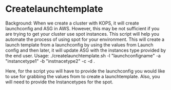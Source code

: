 # Createlaunchtemplate
Background: When we create a cluster with KOPS, it will create launchconfig and ASG in AWS. However, this may be not sufficient if you are trying to get your cluster use spot instances. This script will help you automate the process of using spot for your environment. 
This will create a launch template from a launchconfig by using the values from Launch config and then later, it will update ASG with the instances type provided by the end user.
Usage: ./createlaunchtemplate.sh -l "launchconfigname" -a "instancetype1" -b "instnacetype2" -c <instancetype3> -d <instancetype4>. 
  
  Here, for the script you will have to provide the launchconfig you would like to use for grabbing the values from to create a launchtemplate. Also, you will need to provide the Instancetypes for the spot. 
  
